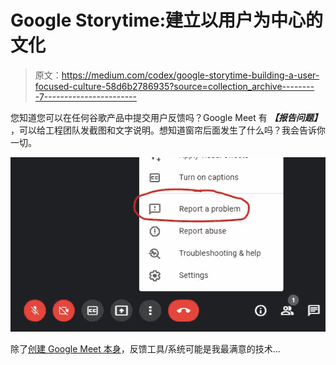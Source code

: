 # Google Storytime:建立以用户为中心的文化

> 原文：<https://medium.com/codex/google-storytime-building-a-user-focused-culture-58d6b2786935?source=collection_archive---------7----------------------->

您知道您可以在任何谷歌产品中提交用户反馈吗？Google Meet 有 ***【报告问题】*** ，可以给工程团队发截图和文字说明。想知道窗帘后面发生了什么吗？我会告诉你一切。

![](img/251a37d0ca963e38bd0ec638cf8b87da.png)

除了[创建 Google Meet 本身](https://blog.startupstash.com/my-only-and-last-regret-at-google-d3f11ef1a460)，反馈工具/系统可能是我最满意的技术…
